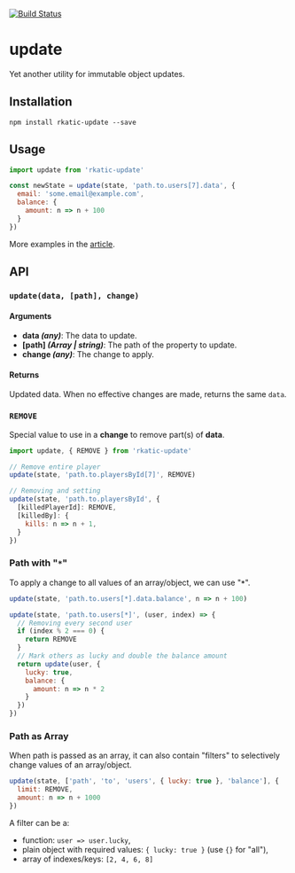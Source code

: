 [![Build Status](https://travis-ci.org/blazing-edge-labs/update.svg?branch=master)](https://travis-ci.org/blazing-edge-labs/update)

# update

Yet another utility for immutable object updates.

## Installation

`npm install rkatic-update --save`

## Usage

```js
import update from 'rkatic-update'

const newState = update(state, 'path.to.users[7].data', {
  email: 'some.email@example.com',
  balance: {
    amount: n => n + 100
  }
})
```

More examples in the [article](https://blog.blazingedge.io/immutable-update/).

## API

### `update(data, [path], change)`

#### Arguments

* **data *(any)***: The data to update.
* **[path] *(Array | string)***: The path of the property to update.
* **change *(any)***: The change to apply.

#### Returns

Updated data. When no effective changes are made, returns the same `data`.

### `REMOVE`

Special value to use in a **change** to remove part(s) of **data**.

```js
import update, { REMOVE } from 'rkatic-update'

// Remove entire player
update(state, 'path.to.playersById[7]', REMOVE)

// Removing and setting
update(state, 'path.to.playersById', {
  [killedPlayerId]: REMOVE,
  [killedBy]: {
    kills: n => n + 1,
  }
})
```

### Path with "**`*`**"

To apply a change to all values of an array/object, we can use "**`*`**".

```js
update(state, 'path.to.users[*].data.balance', n => n + 100)

update(state, 'path.to.users[*]', (user, index) => {
  // Removing every second user
  if (index % 2 === 0) {
    return REMOVE
  }
  // Mark others as lucky and double the balance amount
  return update(user, {
    lucky: true,
    balance: {
      amount: n => n * 2
    }
  })
})
```

### Path as Array

When path is passed as an array, it can also contain "filters" to selectively change values of an array/object.

```js
update(state, ['path', 'to', 'users', { lucky: true }, 'balance'], {
  limit: REMOVE,
  amount: n => n + 1000
})
```

A filter can be a:
  * function: `user => user.lucky`,
  * plain object with required values: `{ lucky: true }` (use `{}` for "all"),
  * array of indexes/keys: `[2, 4, 6, 8]`

